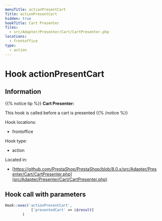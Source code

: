 ```yaml
---
menuTitle: actionPresentCart
Title: actionPresentCart
hidden: true
hookTitle: Cart Presenter
files:
  - src/Adapter/Presenter/Cart/CartPresenter.php
locations:
  - frontoffice
type:
  - action
---
```


# Hook actionPresentCart

## Information

{{% notice tip %}}
**Cart Presenter:** 

This hook is called before a cart is presented
{{% /notice %}}

Hook locations: 
  - frontoffice

Hook type: 
  - action

Located in: 
  - [https://github.com/PrestaShop/PrestaShop/blob/8.0.x/src/Adapter/Presenter/Cart/CartPresenter.php](src/Adapter/Presenter/Cart/CartPresenter.php)

## Hook call with parameters

```php
Hook::exec('actionPresentCart',
            ['presentedCart' => &$result]
        )
```